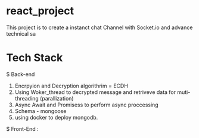 # react_project
This project is to create a instanct chat Channel with Socket.io and advance technical sa 

# Tech Stack
$ Back-end 
1. Encrpyion and Decryption algorithrim =  ECDH
2. Using Woker_thread to decrypted message and retriveve data for muti-threading (parallization) 
3. Async Await and Promisess to perform async  proccessing
4. Schema - mongoose
5. using docker to deploy mongodb.

$ Front-End :
